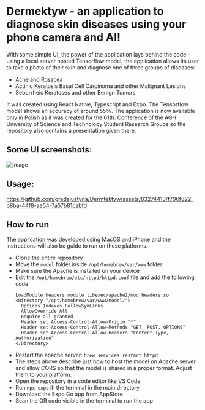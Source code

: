 # Dermektyw - an application to diagnose skin diseases using your phone camera and AI!

With some simple UI, the power of the application lays behind the code - using a local server hosted Tensorflow model, the application allows its user to take a photo of their skin and diagnose one of three groups of diseases:
- Acne and Rosacea
- Actinic Keratosis Basal Cell Carcinoma and other Malignant Lesions
- Seborrheic Keratoses and other Benign Tumors

It was created using React Native, Typescript and Expo. The Tensorflow model shows an accuracy of around 55%. The application is now available only in Polish as it was created for the 61th. Conference of the AGH University of Science and Technology Student Research Groups so the repository also contains a presentation given there.

## Some UI screenshots:
![image](https://github.com/gredajustyna/Dermtektyw/assets/83274413/e58e5fd5-baeb-4260-9555-15386e9c104c)

## Usage:

https://github.com/gredajustyna/Dermtektyw/assets/83274413/f796f822-b8ba-44f8-ae54-7a57b81cabfd

## How to run
The application was developed using MacOS and iPhone and the instructions will also be guide to run on these platforms. 
- Clone the entire repository
- Move the `model` folder inside `/opt/homebrew/var/www` folder
- Make sure the Apache is installed on your device
- Edit the `/opt/homebrew/etc/httpd/httpd.conf` file and add the following code:
  ```
  LoadModule headers_module libexec/apache2/mod_headers.so
  <Directory "/opt/homebrew/var/www/model/">
    Options Indexes FollowSymLinks
    AllowOverride All
    Require all granted
    Header set Access-Control-Allow-Origin "*"
    Header set Access-Control-Allow-Methods "GET, POST, OPTIONS"
    Header set Access-Control-Allow-Headers "Content-Type, Authorization"
  </Directory>
  ```
- Restart the apache server: `brew services restart httpd`
- The steps above describe just how to host the model on Apache server and allow CORS so that the model is shared in a proper format. Adjust them to your platform.
- Open the repository in a code editor like VS Code
- Run `npx expo` ih the terminal in the main directory
- Download the Expo Go app from AppStore
- Scan the QR code visible in the terminal to run the app
